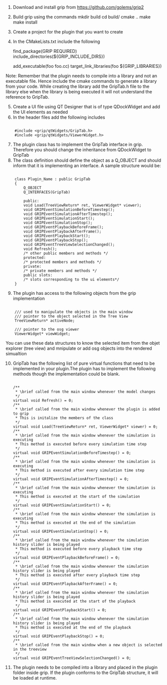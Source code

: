 1. Download and install grip from https://github.com/golems/grip2
2. Build grip using the commands
	mkdir build
	cd build/
	cmake ..
	make
	make install

3. Create a project for the plugin that you want to create
4. In the CMakeLists.txt include the following

	find_package(GRIP REQUIRED)
	include_directories(${GRIP_INCLUDE_DIRS})
	
	add_executable(foo foo.cc)
	target_link_libraries(foo ${GRIP_LIBRARIES})
	
Note: Remember that the plugin needs to compile into a library and not an executable file. Hence include the cmake commands to generate a library from your code. While creating the library add the GripTab.h file to the library else when the library is being executed it will not understand the reference to GripTab.
	
5. Create a UI file using QT Designer that is of type QDockWidget and add the UI elements as needed
6. In the header files add the following includes
<pre><code>
	#include &lt;grip/qtWidgets/GripTab.h&gt;
	#include &lt;grip/qtWidgets/ViewerWidget.h&gt;
</code></pre>
7. The plugin class has to implement the GripTab interface in grip. Therefore you should change the inheritance from QDockWidget to GripTab
8. The class definition should define the object as a Q_OBJECT and should inform that it is implementing an interface. A sample structure would be:
<pre><code>
	class Plugin_Name : public GripTab
	{
	    Q_OBJECT
	    Q_INTERFACES(GripTab)
	    
	    public:
	    void Load(TreeViewReturn* ret, ViewerWidget* viewer);
	    void GRIPEventSimulationBeforeTimestep();
	    void GRIPEventSimulationAfterTimestep();
	    void GRIPEventSimulationStart();
	    void GRIPEventSimulationStop();
	    void GRIPEventPlaybackBeforeFrame();
	    void GRIPEventPlaybackAfterFrame();
	    void GRIPEventPlaybackStart();
	    void GRIPEventPlaybackStop();
	    void GRIPEventTreeViewSelectionChanged();
	    void Refresh();
	    /* other public members and methods */
	    protected:
	    /* protected members and methods */
	    private:
	    /* private members and methods */
	    public slots:
	    /* slots corresponding to the ui elements*/
	}
</code></pre>
9. The plugin has access to the following objects from the grip implementation
<pre><code>
	/// used to manipulate the objects in the main window
	/// pointer to the object selected in the Tree View
	TreeViewReturn* activeNode;

	/// pointer to the osg viewer
	ViewerWidget* viewWidget;
</code></pre>
   You can use these data structures to know the selected item from the objet explorer (tree view) and mnipulate or add osg objects into the rendered simualtion
   
10. GripTab has the following list of pure virtual functions that need to be implemented in your plugin.The plugin has to implement the following methods though the implementation could be blank.


    <pre><code>
    /**
     * \brief called from the main window whenever the model changes
     */
    virtual void Refresh() = 0;
    /**
     * \brief called from the main window whenever the plugin is added to grip
     * This is initalize the members of the class
     */
    virtual void Load(TreeViewReturn* ret, ViewerWidget* viewer) = 0;
    /**
     * \brief called from the main window whenever the simulation is executing
     * This method is executed before every simulation time step
     */
    virtual void GRIPEventSimulationBeforeTimestep() = 0;
    /**
     * \brief called from the main window whenever the simulation is executing
     * This method is executed after every simulation time step
     */
    virtual void GRIPEventSimulationAfterTimestep() = 0;
    /**
     * \brief called from the main window whenever the simulation is executing
     * This method is executed at the start of the simulation
     */
    virtual void GRIPEventSimulationStart() = 0;
    /**
     * \brief called from the main window whenever the simulation is executing
     * This method is executed at the end of the simulation
     */
    virtual void GRIPEventSimulationStop() = 0;
    /**
     * \brief called from the main window whenever the simulation history slider is being played
     * This method is executed before every playback time step
     */
    virtual void GRIPEventPlaybackBeforeFrame() = 0;
    /**
     * \brief called from the main window whenever the simulation history slider is being played
     * This method is executed after every playback time step
     */
    virtual void GRIPEventPlaybackAfterFrame() = 0;
    /**
     * \brief called from the main window whenever the simulation history slider is being played
     * This method is executed at the start of the playback
     */
    virtual void GRIPEventPlaybackStart() = 0;
    /**
     * \brief called from the main window whenever the simulation history slider is being played
     * This method is executed at the end of the playback
     */
    virtual void GRIPEventPlaybackStop() = 0;
    /**
     * \brief called from the main window when a new object is selected in the treeview
     */
    virtual void GRIPEventTreeViewSelectionChanged() = 0;
    </code></pre>


11. The plugin needs to be compiled into a library and placed in the plugin folder inside grip. If the plugin conforms to the GripTab structure, it will be loaded at runtime.
